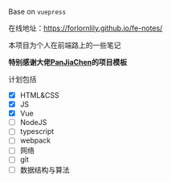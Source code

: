 Base on `vuepress`

在线地址：https://forlornlily.github.io/fe-notes/

本项目为个人在前端路上的一些笔记

**特别感谢大佬[PanJiaChen](https://github.com/PanJiaChen)的项目模板**

计划包括

- [x] HTML&CSS
- [x] JS
- [x] Vue
- [ ] NodeJS
- [ ] typescript
- [ ] webpack
- [ ] 网络
- [ ] git
- [ ] 数据结构与算法
